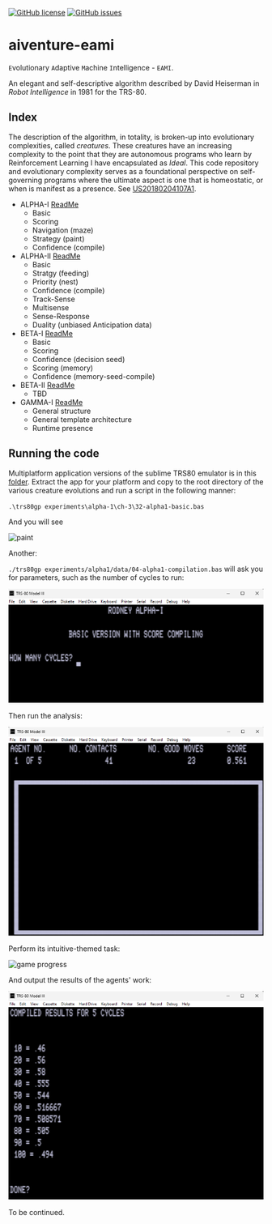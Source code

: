 [![GitHub license](https://img.shields.io/github/license/cartheur/aiventure-eami)](https://github.com/cartheur/aiventure-eami/blob/main/LICENSE.txt)
[![GitHub issues](https://img.shields.io/github/issues/cartheur/aiventure-eami)](https://github.com/cartheur/aiventure-eami/issues)

# aiventure-eami

`E`volutionary `A`daptive `M`achine `I`ntelligence - `EAMI`.

An elegant and self-descriptive algorithm described by David Heiserman in _Robot Intelligence_ in 1981 for the TRS-80.

## Index

The description of the algorithm, in totality, is broken-up into evolutionary complexities, called _creatures_. These creatures have an increasing complexity to the point that they are autonomous programs who learn by Reinforcement Learning I have encapsulated as _Ideal_. This code repository and evolutionary complexity serves as a foundational perspective on self-governing programs where the ultimate aspect is one that is homeostatic, or when is manifest as a presence. See [US20180204107A1](/literature/US20180204107A1.pdf).

* ALPHA-I [ReadMe](/experiments/alpha-1/README.md)
    - Basic
    - Scoring
    - Navigation (maze)
    - Strategy (paint)
    - Confidence (compile)
* ALPHA-II [ReadMe](/experiments/alpha-2/README.md)
    - Basic
    - Stratgy (feeding)
    - Priority (nest)
    - Confidence (compile)
    - Track-Sense
    - Multisense
    - Sense-Response
    - Duality (unbiased Anticipation data)
* BETA-I [ReadMe](/experiments/beta-1/README.md)
    - Basic
    - Scoring
    - Confidence (decision seed)
    - Scoring (memory)
    - Confidence (memory-seed-compile)
* BETA-II [ReadMe](/experiments/beta-2/README.md)
    - TBD
* GAMMA-I [ReadMe](/experiments/gamma-1/README.md)
    - General structure
    - General template architecture
    - Runtime presence

## Running the code

Multiplatform application versions of the sublime TRS80 emulator is in this [folder](/emulator/). Extract the app for your platform and copy to the root directory of the various creature evolutions and run a script in the following manner:

`.\trs80gp experiments\alpha-1\ch-3\32-alpha1-basic.bas`

And you will see

![paint](/playback/alpha-paint.gif "paint")

Another:

`./trs80gp experiments/alpha1/data/04-alpha1-compilation.bas` will ask you for parameters, such as the number of cycles to run:

![game params](/images/parameters.png "parameters")

Then run the analysis:

![game play](/images/gameplay1.png "play")

Perform its intuitive-themed task:

![game progress](/images/trs80-0.gif "progress")

And output the results of the agents' work:

![game output](/images/output.png "output")

To be continued.
